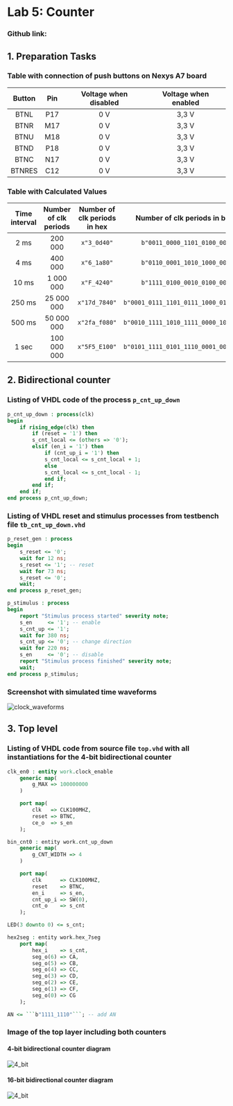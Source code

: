 # Lab 5: Counter
### Github link:

## 1. Preparation Tasks
### Table with connection of push buttons on Nexys A7 board

| **Button** | **Pin** | **Voltage when disabled** |  **Voltage when enabled** |
   | :-: | :-: | :-: | :-: |
   | BTNL | P17 | 0 V | 3,3 V | 
   | BTNR | M17 | 0 V | 3,3 V | 
   | BTNU | M18 | 0 V | 3,3 V | 
   | BTND | P18 | 0 V | 3,3 V | 
   | BTNC | N17 | 0 V | 3,3 V | 
   | BTNRES | C12 | 0 V | 3,3 V |

### Table with Calculated Values

| **Time interval** | **Number of clk periods** | **Number of clk periods in hex** | **Number of clk periods in binary** |
| :-: | :-: | :-: | :-: |
| 2 ms | 200 000 | ```x"3_0d40"``` | ```b"0011_0000_1101_0100_0000"``` |
| 4 ms | 400 000 | ```x"6_1a80"``` | ```b"0110_0001_1010_1000_0000"``` |
| 10 ms | 1 000 000 | ```x"F_4240"``` | ```b"1111_0100_0010_0100_0000"``` |
| 250 ms | 25 000 000 | ```x"17d_7840"``` | ```b"0001_0111_1101_0111_1000_0100_0000"``` |
| 500 ms | 50 000 000 | ```x"2fa_f080"``` | ```b"0010_1111_1010_1111_0000_1000_0000"``` |
| 1 sec | 100 000 000 | ```x"5F5_E100"``` | ```b"0101_1111_0101_1110_0001_0000_0000"``` |


## 2. Bidirectional counter

### Listing of VHDL code of the process ```p_cnt_up_down```
```vhdl
p_cnt_up_down : process(clk)
begin
    if rising_edge(clk) then
        if (reset = '1') then
        s_cnt_local <= (others => '0');
        elsif (en_i = '1') then  
            if (cnt_up_i = '1') then
            s_cnt_local <= s_cnt_local + 1;             
            else 
            s_cnt_local <= s_cnt_local - 1;            
            end if;
        end if;
    end if;
end process p_cnt_up_down;
```

### Listing of VHDL reset and stimulus processes from testbench file ```tb_cnt_up_down.vhd```
```vhdl
p_reset_gen : process
begin
    s_reset <= '0';
    wait for 12 ns;
    s_reset <= '1'; -- reset
    wait for 73 ns;
    s_reset <= '0';
    wait;
end process p_reset_gen;

p_stimulus : process
begin
    report "Stimulus process started" severity note;
    s_en     <= '1'; -- enable
    s_cnt_up <= '1';
    wait for 380 ns;
    s_cnt_up <= '0'; -- change direction
    wait for 220 ns;
    s_en     <= '0'; -- disable
    report "Stimulus process finished" severity note;
    wait;
end process p_stimulus;
```

### Screenshot with simulated time waveforms
![clock_waveforms](./src/clock_waveforms.png)

## 3. Top level

### Listing of VHDL code from source file ```top.vhd``` with all instantiations for the 4-bit bidirectional counter
```vhdl
clk_en0 : entity work.clock_enable
    generic map(
        g_MAX => 100000000
    )

    port map(
        clk   => CLK100MHZ,
        reset => BTNC,
        ce_o  => s_en
    );

bin_cnt0 : entity work.cnt_up_down
    generic map(
        g_CNT_WIDTH => 4
    )

    port map(
        clk      => CLK100MHZ,
        reset    => BTNC,
        en_i     => s_en,
        cnt_up_i => SW(0),
        cnt_o    => s_cnt
    );

LED(3 downto 0) <= s_cnt;

hex2seg : entity work.hex_7seg
    port map(
        hex_i    => s_cnt,
        seg_o(6) => CA,
        seg_o(5) => CB,
        seg_o(4) => CC,
        seg_o(3) => CD,
        seg_o(2) => CE,
        seg_o(1) => CF,
        seg_o(0) => CG
    );

AN <= ```b"1111_1110"```; -- add AN
```
### Image of the top layer including both counters
#### 4-bit bidirectional counter diagram
![4_bit](./src/4-bit.jpg)
#### 16-bit bidirectional counter diagram
![4_bit](./src/16-bit.jpg)
